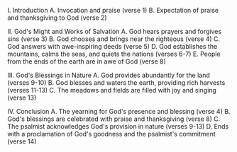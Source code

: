 I. Introduction
    A. Invocation and praise (verse 1)
    B. Expectation of praise and thanksgiving to God (verse 2)

II. God's Might and Works of Salvation
    A. God hears prayers and forgives sins (verse 3)
    B. God chooses and brings near the righteous (verse 4)
    C. God answers with awe-inspiring deeds (verse 5)
    D. God establishes the mountains, calms the seas, and quiets the nations (verses 6-7)
    E. People from the ends of the earth are in awe of God (verse 8)

III. God's Blessings in Nature
    A. God provides abundantly for the land (verses 9-10)
    B. God blesses and waters the earth, providing rich harvests (verses 11-13)
    C. The meadows and fields are filled with joy and singing (verse 13)

IV. Conclusion
    A. The yearning for God's presence and blessing (verse 4)
    B. God's blessings are celebrated with praise and thanksgiving (verse 8)
    C. The psalmist acknowledges God's provision in nature (verses 9-13)
    D. Ends with a proclamation of God's goodness and the psalmist's commitment (verse 14)